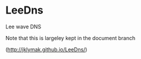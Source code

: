 LeeDns
======

Lee wave DNS 

Note that this is largeley kept in the document branch

(http://jklymak.github.io/LeeDns/)

